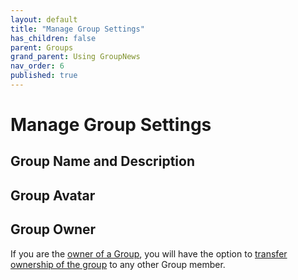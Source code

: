 ```yaml
---
layout: default
title: "Manage Group Settings"
has_children: false
parent: Groups
grand_parent: Using GroupNews
nav_order: 6
published: true
---
```


# Manage Group Settings

## Group Name and Description

## Group Avatar

## Group Owner

If you are the [owner of a Group](/getting-started/roles-permissions/#group-owner), you will have the option to [transfer ownership of the group](/using-groupnews/groups/transfer-ownership) to any other Group member.
